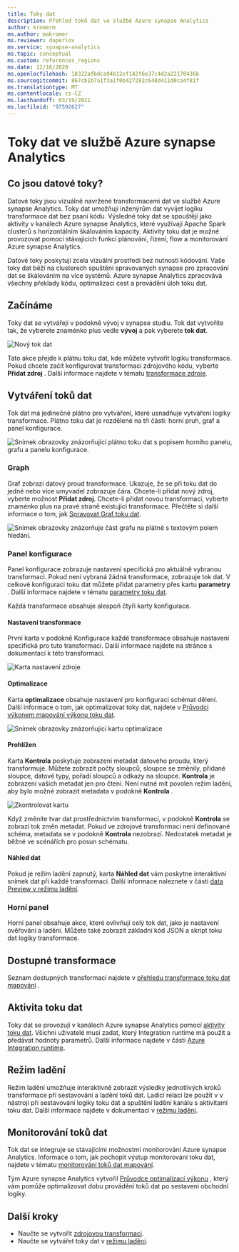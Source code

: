 ```yaml
---
title: Toky dat
description: Přehled toků dat ve službě Azure synapse Analytics
author: kromerm
ms.author: makromer
ms.reviewer: daperlov
ms.service: synapse-analytics
ms.topic: conceptual
ms.custom: references_regions
ms.date: 12/16/2020
ms.openlocfilehash: 18322afbdca94b12ef142f6e37c4d2a22170436b
ms.sourcegitcommit: 867cb1b7a1f3a1f0b427282c648d411d0ca4f81f
ms.translationtype: MT
ms.contentlocale: cs-CZ
ms.lasthandoff: 03/19/2021
ms.locfileid: "97592627"
---
```

# <a name="data-flows-in-azure-synapse-analytics"></a>Toky dat ve službě Azure synapse Analytics

## <a name="what-are-data-flows"></a>Co jsou datové toky?

Datové toky jsou vizuálně navržené transformacemi dat ve službě Azure synapse Analytics. Toky dat umožňují inženýrům dat vyvíjet logiku transformace dat bez psaní kódu. Výsledné toky dat se spouštějí jako aktivity v kanálech Azure synapse Analytics, které využívají Apache Spark clusterů s horizontálním škálováním kapacity. Aktivity toku dat je možné provozovat pomocí stávajících funkcí plánování, řízení, flow a monitorování Azure synapse Analytics.

Datové toky poskytují zcela vizuální prostředí bez nutnosti kódování. Vaše toky dat běží na clusterech spuštění spravovaných synapse pro zpracování dat se škálováním na více systémů. Azure synapse Analytics zpracovává všechny překlady kódu, optimalizaci cest a provádění úloh toku dat.

## <a name="getting-started"></a>Začínáme

Toky dat se vytvářejí v podokně vývoj v synapse studiu. Tok dat vytvoříte tak, že vyberete znaménko plus vedle **vývoj** a pak vyberete **tok dat**. 

![Nový tok dat](media/data-flow/new-data-flow.png)

Tato akce přejde k plátnu toku dat, kde můžete vytvořit logiku transformace. Pokud chcete začít konfigurovat transformaci zdrojového kódu, vyberte **Přidat zdroj** . Další informace najdete v tématu [transformace zdroje](../data-factory/data-flow-source.md?toc=/azure/synapse-analytics/toc.json&bc=/azure/synapse-analytics/breadcrumb/toc.json).

## <a name="authoring-data-flows"></a>Vytváření toků dat

Tok dat má jedinečné plátno pro vytváření, které usnadňuje vytváření logiky transformace. Plátno toku dat je rozdělené na tři části: horní pruh, graf a panel konfigurace. 

![Snímek obrazovky znázorňující plátno toku dat s popisem horního panelu, grafu a panelu konfigurace.](media/data-flow/canvas-1.png)

### <a name="graph"></a>Graph

Graf zobrazí datový proud transformace. Ukazuje, že se při toku dat do jedné nebo více umyvadel zobrazuje čára. Chcete-li přidat nový zdroj, vyberte možnost **Přidat zdroj**. Chcete-li přidat novou transformaci, vyberte znaménko plus na pravé straně existující transformace. Přečtěte si další informace o tom, jak [Spravovat Graf toku dat](../data-factory/concepts-data-flow-manage-graph.md?toc=/azure/synapse-analytics/toc.json&bc=/azure/synapse-analytics/breadcrumb/toc.json).

![Snímek obrazovky znázorňuje část grafu na plátně s textovým polem hledání.](media/data-flow/canvas-2.png)

### <a name="configuration-panel"></a>Panel konfigurace

Panel konfigurace zobrazuje nastavení specifická pro aktuálně vybranou transformaci. Pokud není vybraná žádná transformace, zobrazuje tok dat. V celkové konfiguraci toku dat můžete přidat parametry přes kartu **parametry** . Další informace najdete v tématu [parametry toku dat](../data-factory/parameters-data-flow.md?toc=/azure/synapse-analytics/toc.json&bc=/azure/synapse-analytics/breadcrumb/toc.json).

Každá transformace obsahuje alespoň čtyři karty konfigurace.

#### <a name="transformation-settings"></a>Nastavení transformace

První karta v podokně Konfigurace každé transformace obsahuje nastavení specifická pro tuto transformaci. Další informace najdete na stránce s dokumentací k této transformaci.

![Karta nastavení zdroje](media/data-flow/source-1.png)

#### <a name="optimize"></a>Optimalizace

Karta **optimalizace** obsahuje nastavení pro konfiguraci schémat dělení. Další informace o tom, jak optimalizovat toky dat, najdete v [Průvodci výkonem mapování výkonu toku dat](../data-factory/concepts-data-flow-performance.md?toc=/azure/synapse-analytics/toc.json&bc=/azure/synapse-analytics/breadcrumb/toc.json).

![Snímek obrazovky znázorňující kartu optimalizace](media/data-flow/optimize.png)

#### <a name="inspect"></a>Prohlížen

Karta **Kontrola** poskytuje zobrazení metadat datového proudu, který transformuje. Můžete zobrazit počty sloupců, sloupce se změnily, přidané sloupce, datové typy, pořadí sloupců a odkazy na sloupce. **Kontrola** je zobrazení vašich metadat jen pro čtení. Není nutné mít povolen režim ladění, aby bylo možné zobrazit metadata v podokně **Kontrola** .

![Zkontrolovat kartu](media/data-flow/inspect.png)

Když změníte tvar dat prostřednictvím transformací, v podokně **Kontrola** se zobrazí tok změn metadat. Pokud ve zdrojové transformaci není definované schéma, metadata se v podokně **Kontrola** nezobrazí. Nedostatek metadat je běžné ve scénářích pro posun schématu.

#### <a name="data-preview"></a>Náhled dat

Pokud je režim ladění zapnutý, karta **Náhled dat** vám poskytne interaktivní snímek dat při každé transformaci. Další informace naleznete v části [data Preview v režimu ladění](../data-factory/concepts-data-flow-debug-mode.md?toc=/azure/synapse-analytics/toc.json&bc=/azure/synapse-analytics/breadcrumb/toc.json#data-preview).

### <a name="top-bar"></a>Horní panel

Horní panel obsahuje akce, které ovlivňují celý tok dat, jako je nastavení ověřování a ladění. Můžete také zobrazit základní kód JSON a skript toku dat logiky transformace.

## <a name="available-transformations"></a>Dostupné transformace

Seznam dostupných transformací najdete v [přehledu transformace toku dat mapování](../data-factory/data-flow-transformation-overview.md?toc=/azure/synapse-analytics/toc.json&bc=/azure/synapse-analytics/breadcrumb/toc.json) .

## <a name="data-flow-activity"></a>Aktivita toku dat

Toky dat se provozují v kanálech Azure synapse Analytics pomocí [aktivity toku dat](../data-factory/control-flow-execute-data-flow-activity.md?toc=/azure/synapse-analytics/toc.json&bc=/azure/synapse-analytics/breadcrumb/toc.json). Všichni uživatelé musí zadat, který Integration runtime má použít a předávat hodnoty parametrů. Další informace najdete v části [Azure Integration runtime](../data-factory/concepts-integration-runtime.md?toc=/azure/synapse-analytics/toc.json&bc=/azure/synapse-analytics/breadcrumb/toc.json#azure-integration-runtime).

## <a name="debug-mode"></a>Režim ladění

Režim ladění umožňuje interaktivně zobrazit výsledky jednotlivých kroků transformace při sestavování a ladění toků dat. Ladicí relaci lze použít v v nástroji při sestavování logiky toku dat a spuštění ladění kanálu s aktivitami toku dat. Další informace najdete v dokumentaci v [režimu ladění](../data-factory/concepts-data-flow-debug-mode.md?toc=/azure/synapse-analytics/toc.json&bc=/azure/synapse-analytics/breadcrumb/toc.json).

## <a name="monitoring-data-flows"></a>Monitorování toků dat

Tok dat se integruje se stávajícími možnostmi monitorování Azure synapse Analytics. Informace o tom, jak pochopit výstup monitorování toku dat, najdete v tématu [monitorování toků dat mapování](../data-factory/concepts-data-flow-monitoring.md?toc=/azure/synapse-analytics/toc.json&bc=/azure/synapse-analytics/breadcrumb/toc.json).

Tým Azure synapse Analytics vytvořil [Průvodce optimalizací výkonu](../data-factory/concepts-data-flow-performance.md?toc=/azure/synapse-analytics/toc.json&bc=/azure/synapse-analytics/breadcrumb/toc.json) , který vám pomůže optimalizovat dobu provádění toků dat po sestavení obchodní logiky.

## <a name="next-steps"></a>Další kroky

* Naučte se vytvořit [zdrojovou transformaci](../data-factory/data-flow-source.md?toc=/azure/synapse-analytics/toc.json&bc=/azure/synapse-analytics/breadcrumb/toc.json).
* Naučte se vytvářet toky dat v [režimu ladění](../data-factory/concepts-data-flow-debug-mode.md?toc=/azure/synapse-analytics/toc.json&bc=/azure/synapse-analytics/breadcrumb/toc.json).
